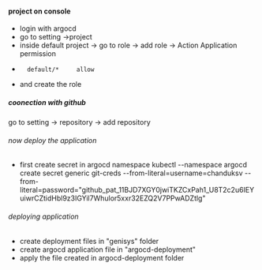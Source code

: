 
####  project on console
- login with argocd
- go to setting ->project
- inside default project -> go to role -> add role ->
Action Application     permission
*       default/*     allow

- and create the role



##### coonection with github
go to setting -> repository -> add repository

###### now deploy the application

- first create secret in argocd namespace
kubectl --namespace argocd create secret generic git-creds --from-literal=username=chanduksv --from-literal=password="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"



###### deploying application

- create deployment files in "genisys" folder
- create argocd application file in "argocd-deployment"
- apply the file created in argocd-deployment folder
